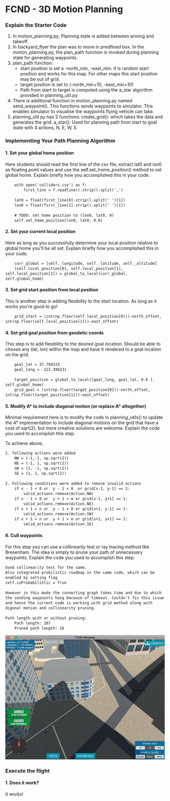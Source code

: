 # FCND - 3D Motion Planning

### Explain the Starter Code
1. In motion_planning.py, Planning state is added between arming and takeoff. 
2. In backyard_flyer the plan was to move in predfined box. In the motion_planning.py, the plan_path function is invoked during planning state for generating waypoints.
3. plan_path function:
	- start position is set a -north_min, -east_min. It is random start position and works for this map. For other maps this start position may be out of grid. 
	- target position is set to (-north_min+10, -east_min+10)
	- Path from start to target is computed using the a_star algorithm provided in planning_util.py.
5. There is additional function in motion_planning.py named send_waypoint(). This functions sends waypoints to simulator. This enables simulator to visualise the waypoints flying vehicle can take.
6. planning_util.py has 2 functions:
	create_grid(): which takes the data and generates the grid. 
	a_star(): Used for planning path from start to goal state with 4 actions, N, E, W, S

### Implementing Your Path Planning Algorithm

#### 1. Set your global home position
Here students should read the first line of the csv file, extract lat0 and lon0 as floating point values and use the self.set_home_position() method to set global home. Explain briefly how you accomplished this in your code.

        with open('colliders.csv') as f:
            first_line = f.readline().strip().split(',')
    
        lat0 = float(first_line[0].strip().split(' ')[1])
        lon0 = float(first_line[1].strip().split(' ')[1])
        
        # TODO: set home position to (lon0, lat0, 0)
        self.set_home_position(lon0, lat0, 0.0)

#### 2. Set your current local position
Here as long as you successfully determine your local position relative to global home you'll be all set. Explain briefly how you accomplished this in your code.
	
		curr_global = [self._longitude, self._latitude, self._altitude]
	    (self.local_position[0], self.local_position[1], self.local_position[2]) = global_to_local(curr_global, self.global_home)

#### 3. Set grid start position from local position
This is another step in adding flexibility to the start location. As long as it works you're good to go!
	
		grid_start = (int(np.floor(self.local_position[0]))-north_offset, int(np.floor(self.local_position[1]))-east_offset)
   

#### 4. Set grid goal position from geodetic coords
This step is to add flexibility to the desired goal location. Should be able to choose any (lat, lon) within the map and have it rendered to a goal location on the grid.

		goal_lat = 37.794333
        goal_long = -122.396231
        
        target_position = global_to_local([goal_long, goal_lat, 0.0 ], self.global_home)
        grid_goal = (int(np.floor(target_position[0]))-north_offset, int(np.floor(target_position[1]))-east_offset)


#### 5. Modify A* to include diagonal motion (or replace A* altogether)
Minimal requirement here is to modify the code in planning_utils() to update the A* implementation to include diagonal motions on the grid that have a cost of sqrt(2), but more creative solutions are welcome. Explain the code you used to accomplish this step.

To achieve above,

	1. following actions were added
		NW = (-1,-1, np.sqrt(2))
	   	NE = (-1, 1, np.sqrt(2))
	    SW = (1, -1, np.sqrt(2))
	    SE = (1, 1, np.sqrt(2))

	2. Following conditions were added to remove invalid actions
		if x - 1 < 0 or  y - 1 < 0  or grid[x-1, y-1] == 1:
	        valid_actions.remove(Action.NW)
	    if x - 1 < 0 or  y + 1 > m or grid[x-1, y+1] == 1:
	        valid_actions.remove(Action.NE)
	    if x + 1 > n or  y - 1 < 0 or grid[x+1, y-1] == 1:
	        valid_actions.remove(Action.SW)
	    if x + 1 > n or  y + 1 > m or grid[x+1, y+1] == 1:
	        valid_actions.remove(Action.SE)


#### 6. Cull waypoints 
For this step you can use a collinearity test or ray tracing method like Bresenham. The idea is simply to prune your path of unnecessary waypoints. Explain the code you used to accomplish this step.
		
		
	Used collinearity test for the same.
	Also integrated probilistic roadmap in the same code, which can be enabled by setting flag
	self.isProbabilistic = True
		
	However in this mode the connecting graph takes time and due to which the sending waypoints hang because of timeout. Couldn't fix this issue and hence the current code is working with grid method along with digonal motion and collinearity pruning.
		
	Path length with or without pruning:
		Path length: 207
		Pruned path length: 26

![With Pruning](./misc/with_pruning.png) 

### Execute the flight
#### 1. Does it work?
It works!